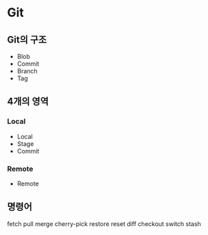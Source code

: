 # Git

## Git의 구조

- Blob
- Commit
- Branch
- Tag

## 4개의 영역

### Local

- Local
- Stage
- Commit

### Remote

- Remote

## 명령어

fetch
pull
merge
cherry-pick
restore
reset
diff
checkout
switch
stash
